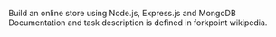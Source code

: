 Build an online store using Node.js, Express.js and MongoDB
Documentation and task description is defined in forkpoint wikipedia.
